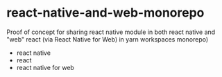 # react-native-and-web-monorepo
Proof of concept for sharing react native module in both react native and "web" react (via React Native for Web) in yarn workspaces monorepo)

- react native
- react
- react native for web
